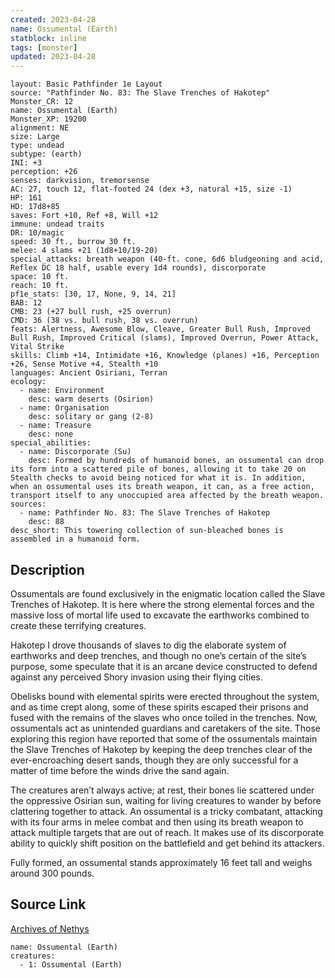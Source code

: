 ```yaml
---
created: 2023-04-28
name: Ossumental (Earth)
statblock: inline
tags: [monster]
updated: 2023-04-28
---
```

```statblock
layout: Basic Pathfinder 1e Layout
source: "Pathfinder No. 83: The Slave Trenches of Hakotep"
Monster_CR: 12
name: Ossumental (Earth)
Monster_XP: 19200
alignment: NE
size: Large
type: undead
subtype: (earth)
INI: +3
perception: +26
senses: darkvision, tremorsense
AC: 27, touch 12, flat-footed 24 (dex +3, natural +15, size -1)
HP: 161
HD: 17d8+85
saves: Fort +10, Ref +8, Will +12
immune: undead traits
DR: 10/magic
speed: 30 ft., burrow 30 ft.
melee: 4 slams +21 (1d8+10/19-20)
special_attacks: breath weapon (40-ft. cone, 6d6 bludgeoning and acid, Reflex DC 18 half, usable every 1d4 rounds), discorporate
space: 10 ft.
reach: 10 ft.
pf1e_stats: [30, 17, None, 9, 14, 21]
BAB: 12
CMB: 23 (+27 bull rush, +25 overrun)
CMD: 36 (38 vs. bull rush, 38 vs. overrun)
feats: Alertness, Awesome Blow, Cleave, Greater Bull Rush, Improved Bull Rush, Improved Critical (slams), Improved Overrun, Power Attack, Vital Strike
skills: Climb +14, Intimidate +16, Knowledge (planes) +16, Perception +26, Sense Motive +4, Stealth +10
languages: Ancient Osiriani, Terran
ecology:
  - name: Environment
    desc: warm deserts (Osirion)
  - name: Organisation
    desc: solitary or gang (2-8)
  - name: Treasure
    desc: none
special_abilities:
  - name: Discorporate (Su)
    desc: Formed by hundreds of humanoid bones, an ossumental can drop its form into a scattered pile of bones, allowing it to take 20 on Stealth checks to avoid being noticed for what it is. In addition, when an ossumental uses its breath weapon, it can, as a free action, transport itself to any unoccupied area affected by the breath weapon.
sources:
  - name: Pathfinder No. 83: The Slave Trenches of Hakotep
    desc: 88
desc_short: This towering collection of sun-bleached bones is assembled in a humanoid form.
```
## Description
Ossumentals are found exclusively in the enigmatic location called the Slave Trenches of Hakotep. It is here where the strong elemental forces and the massive loss of mortal life used to excavate the earthworks combined to create these terrifying creatures.

Hakotep I drove thousands of slaves to dig the elaborate system of earthworks and deep trenches, and though no one’s certain of the site’s purpose, some speculate that it is an arcane device constructed to defend against any perceived Shory invasion using their flying cities.

Obelisks bound with elemental spirits were erected throughout the system, and as time crept along, some of these spirits escaped their prisons and fused with the remains of the slaves who once toiled in the trenches. Now, ossumentals act as unintended guardians and caretakers of the site. Those exploring this region have reported that some of the ossumentals maintain the Slave Trenches of Hakotep by keeping the deep trenches clear of the ever-encroaching desert sands, though they are only successful for a matter of time before the winds drive the sand again.

The creatures aren’t always active; at rest, their bones lie scattered under the oppressive Osirian sun, waiting for living creatures to wander by before clattering together to attack. An ossumental is a tricky combatant, attacking with its four arms in melee combat and then using its breath weapon to attack multiple targets that are out of reach. It makes use of its discorporate ability to quickly shift position on the battlefield and get behind its attackers.

Fully formed, an ossumental stands approximately 16 feet tall and weighs around 300 pounds.
## Source Link
[Archives of Nethys](https://aonprd.com/MonsterDisplay.aspx?ItemName=Ossumental%20(Earth))
```encounter-table
name: Ossumental (Earth)
creatures:
  - 1: Ossumental (Earth)
```
